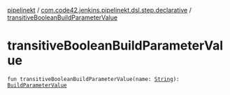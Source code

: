 [pipelinekt](../index.md) / [com.code42.jenkins.pipelinekt.dsl.step.declarative](index.md) / [transitiveBooleanBuildParameterValue](./transitive-boolean-build-parameter-value.md)

# transitiveBooleanBuildParameterValue

`fun transitiveBooleanBuildParameterValue(name: `[`String`](https://kotlinlang.org/api/latest/jvm/stdlib/kotlin/-string/index.html)`): `[`BuildParameterValue`](../com.code42.jenkins.pipelinekt.core.build-parameter/-build-parameter-value/index.md)
